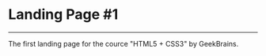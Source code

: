 # Landing Page #1
-----------------
The first landing page for the cource "HTML5 + CSS3" by GeekBrains.